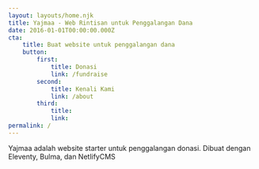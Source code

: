 ```yaml
---
layout: layouts/home.njk
title: Yajmaa - Web Rintisan untuk Penggalangan Dana
date: 2016-01-01T00:00:00.000Z
cta:
    title: Buat website untuk penggalangan dana
    button:
        first:
            title: Donasi
            link: /fundraise
        second:
            title: Kenali Kami
            link: /about
        third:
            title:
            link:
permalink: /
---
```

Yajmaa adalah website starter untuk penggalangan donasi. Dibuat dengan Eleventy, Bulma, dan NetlifyCMS